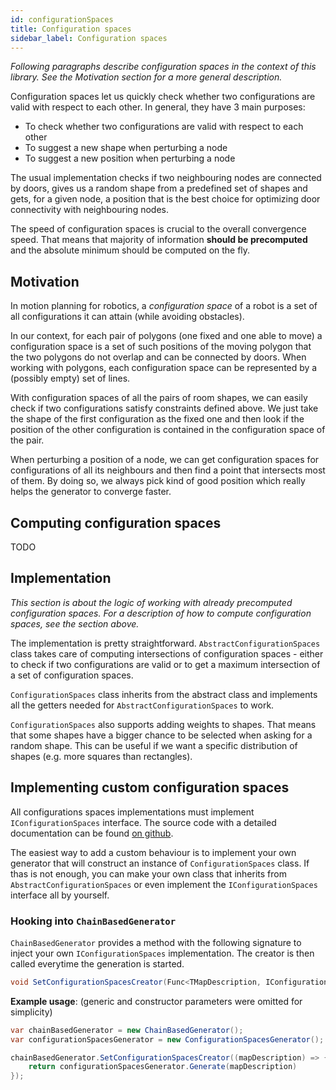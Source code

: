 ```yaml
---
id: configurationSpaces
title: Configuration spaces
sidebar_label: Configuration spaces
---
```


*Following paragraphs describe configuration spaces in the context of this library. See the Motivation section for a more general description.*

Configuration spaces let us quickly check whether two configurations are valid with respect to each other. In general, they have 3 main purposes:
- To check whether two configurations are valid with respect to each other
- To suggest a new shape when perturbing a node
- To suggest a new position when perturbing a node

The usual implementation checks if two neighbouring nodes are connected by doors, gives us a random shape from a predefined set of shapes and gets, for a given node, a position that is the best choice for optimizing door connectivity with neighbouring nodes.

The speed of configuration spaces is crucial to the overall convergence speed. That means that majority of information **should be precomputed** and the absolute minimum should be computed on the fly.

## Motivation
In motion planning for robotics, a *configuration space* of a robot is a set of all configurations it can attain (while avoiding obstacles). 

In our context, for each pair of polygons (one fixed and one able to move) a configuration space is a set of such positions of the moving polygon that the two polygons do not overlap and can be connected by doors. When working with polygons, each configuration space can be represented by a (possibly empty) set of lines.

With configuration spaces of all the pairs of room shapes, we can easily check if two configurations satisfy constraints defined above. We just take the shape of the first configuration as the fixed one and then look if the position of the other configuration is contained in the configuration space of the pair.

When perturbing a position of a node, we can get configuration spaces for configurations of all its neighbours and then find a point that intersects most of them. By doing so, we always pick kind of good position which really helps the generator to converge faster.

## Computing configuration spaces
TODO

## Implementation
*This section is about the logic of working with already precomputed configuration spaces. For a description of how to compute configuration spaces, see the section above.*

The implementation is pretty straightforward. `AbstractConfigurationSpaces` class takes care of computing intersections of configuration spaces - either to check if two configurations are valid or to get a maximum intersection of a set of configuration spaces.

`ConfigurationSpaces` class inherits from the abstract class and implements all the getters needed for `AbstractConfigurationSpaces` to work. 

`ConfigurationSpaces` also supports adding weights to shapes. That means that some shapes have a bigger chance to be selected when asking for a random shape. This can be useful if we want a specific distribution of shapes (e.g. more squares than rectangles).

## Implementing custom configuration spaces
All configurations spaces implementations must implement `IConfigurationSpaces` interface. The source code with a detailed documentation can be found [on github](https://github.com/OndrejNepozitek/MapGeneration/blob/master/MapGeneration.Interfaces/Core/ConfigurationSpaces/IConfigurationSpaces.cs). 

The easiest way to add a custom behaviour is to implement your own generator that will construct an instance of `ConfigurationSpaces` class. If thas is not enough, you can make your own class that inherits from `AbstractConfigurationSpaces` or even implement the `IConfigurationSpaces` interface all by yourself.

### Hooking into `ChainBasedGenerator`
`ChainBasedGenerator` provides a method with the following signature to inject your own `IConfigurationSpaces` implementation. The creator is then called everytime the generation is started. 

```C#
void SetConfigurationSpacesCreator(Func<TMapDescription, IConfigurationSpaces> creator);
```

**Example usage**: (generic and constructor parameters were omitted for simplicity)
```C#
var chainBasedGenerator = new ChainBasedGenerator();
var configurationSpacesGenerator = new ConfigurationSpacesGenerator();

chainBasedGenerator.SetConfigurationSpacesCreator((mapDescription) => {
    return configurationSpacesGenerator.Generate(mapDescription)
});
```